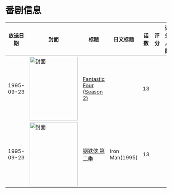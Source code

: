 # 番剧信息

|放送日期|封面|标题|日文标题|话数|评分|评分人数|
|---|---|---|---|---|---|---|
|1995-09-23|<img src="https://lain.bgm.tv/pic/cover/c/81/39/130114_4VOoK.jpg" alt="封面" style="width:150px;height:200px;object-fit:cover;">|[Fantastic Four (Season 2)](https://bangumi.tv/subject/130114)||13|||
|1995-09-23|<img src="https://lain.bgm.tv/pic/cover/c/e3/e0/481354_u3Q3Q.jpg" alt="封面" style="width:150px;height:200px;object-fit:cover;">|[钢铁侠 第二季](https://bangumi.tv/subject/481354)|Iron Man(1995)|13|||
